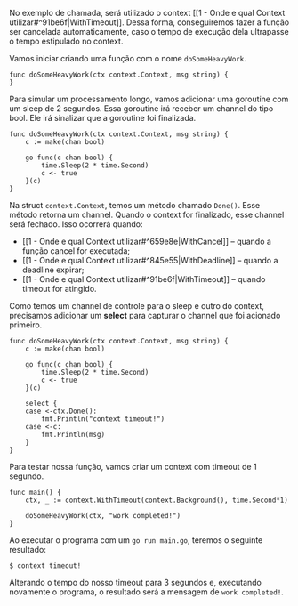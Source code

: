 No exemplo de chamada, será utilizado o context [[1 - Onde e qual Context utilizar#^91be6f|WithTimeout]]. Dessa forma, conseguiremos fazer a função ser cancelada automaticamente, caso o tempo de execução dela ultrapasse o tempo estipulado no context.

Vamos iniciar criando uma função com o nome `doSomeHeavyWork`.

```
func doSomeHeavyWork(ctx context.Context, msg string) {
}
```

Para simular um processamento longo, vamos adicionar uma goroutine com um sleep de 2 segundos. Essa goroutine irá receber um channel do tipo bool. Ele irá sinalizar que a goroutine foi finalizada.

```
func doSomeHeavyWork(ctx context.Context, msg string) {
    c := make(chan bool)

    go func(c chan bool) {
        time.Sleep(2 * time.Second)
        c <- true
    }(c)
}
```

Na struct `context.Context`, temos um método chamado `Done()`. Esse método retorna um channel. Quando o context for finalizado, esse channel será fechado. Isso ocorrerá quando:
- [[1 - Onde e qual Context utilizar#^659e8e|WithCancel]] – quando a função cancel for executada;
- [[1 - Onde e qual Context utilizar#^845e55|WithDeadline]] – quando a deadline expirar;
- [[1 - Onde e qual Context utilizar#^91be6f|WithTimeout]] – quando timeout for atingido.

Como temos um channel de controle para o sleep e outro do context, precisamos adicionar um **select** para capturar o channel que foi acionado primeiro.

```
func doSomeHeavyWork(ctx context.Context, msg string) {
    c := make(chan bool)

    go func(c chan bool) {
        time.Sleep(2 * time.Second)
        c <- true
    }(c)

    select {
    case <-ctx.Done():
        fmt.Println("context timeout!")
    case <-c:
        fmt.Println(msg)
    }
}
```

Para testar nossa função, vamos criar um context com timeout de 1 segundo.

```
func main() {
    ctx, _ := context.WithTimeout(context.Background(), time.Second*1)

    doSomeHeavyWork(ctx, "work completed!")
}
```

Ao executar o programa com um `go run main.go`, teremos o seguinte resultado:

```
$ context timeout!
```
Alterando o tempo do nosso timeout para 3 segundos e, executando novamente o programa, o resultado será a mensagem de `work completed!`.